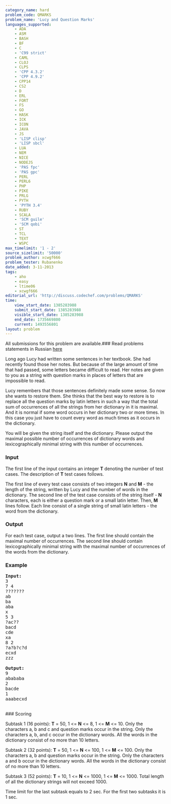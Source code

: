 ```yaml
---
category_name: hard
problem_code: QMARKS
problem_name: 'Lucy and Question Marks'
languages_supported:
    - ADA
    - ASM
    - BASH
    - BF
    - C
    - 'C99 strict'
    - CAML
    - CLOJ
    - CLPS
    - 'CPP 4.3.2'
    - 'CPP 4.9.2'
    - CPP14
    - CS2
    - D
    - ERL
    - FORT
    - FS
    - GO
    - HASK
    - ICK
    - ICON
    - JAVA
    - JS
    - 'LISP clisp'
    - 'LISP sbcl'
    - LUA
    - NEM
    - NICE
    - NODEJS
    - 'PAS fpc'
    - 'PAS gpc'
    - PERL
    - PERL6
    - PHP
    - PIKE
    - PRLG
    - PYTH
    - 'PYTH 3.4'
    - RUBY
    - SCALA
    - 'SCM guile'
    - 'SCM qobi'
    - ST
    - TCL
    - TEXT
    - WSPC
max_timelimit: '1 - 2'
source_sizelimit: '50000'
problem_author: xcwgf666
problem_tester: Rubanenko
date_added: 3-11-2013
tags:
    - aho
    - easy
    - ltime06
    - xcwgf666
editorial_url: 'http://discuss.codechef.com/problems/QMARKS'
time:
    view_start_date: 1385283988
    submit_start_date: 1385283988
    visible_start_date: 1385283988
    end_date: 1735669800
    current: 1493556801
layout: problem
---
```

All submissions for this problem are available.###  Read problems statements in Russian [here](http://www.codechef.com/download/translated/LTIME06/russian/QMARKS.pdf)

Long ago Lucy had written some sentences in her textbook. She had recently found those her notes. But because of the large amount of time that had passed, some letters became difficult to read. Her notes are given to you as a string with question marks in places of letters that are impossible to read.

Lucy remembers that those sentences definitely made some sense. So now she wants to restore them. She thinks that the best way to restore is to replace all the question marks by latin letters in such a way that the total sum of occurrences of all the strings from her dictionary in it is maximal. And it is normal if some word occurs in her dictionary two or more times. In this case you just have to count every word as much times as it occurs in the dictionary.

You will be given the string itself and the dictionary. Please output the maximal possible number of occurrences of dictionary words and lexicographically minimal string with this number of occurrences.

### Input

The first line of the input contains an integer **T** denoting the number of test cases. The description of **T** test cases follows.

The first line of every test case consists of two integers **N** and **M** - the length of the string, written by Lucy and the number of words in the dictionary. The second line of the test case consists of the string itself - **N** characters, each is either a question mark or a small latin letter.
Then, **M** lines follow. Each line consist of a single string of small latin letters - the word from the dictionary.

### Output

For each test case, output a two lines. The first line should contain the maximal number of occurrences. The second line should contain lexicographically minimal string with the maximal number of occurrences of the words from the dictionary.

### Example

<pre><b>Input:</b>
3
7 4
???????
ab
ba
aba
x
5 3
?ac??
bacd
cde
xa
8 2
?a?b?c?d
ecxd
zzz

<b>Output:</b>
9
abababa
2
bacde
1
aaabecxd

</pre>### Scoring
Subtask 1 (16 points): **T** = 50, 1 <= **N** <= 8, 1 <= **M** <= 10. Only the characters a, b and c and question marks occur in the string. Only the characters a, b, and c occur in the dictionary words. All the words in the dictionary consist of no more than 10 letters.

Subtask 2 (32 points): **T** = 50, 1 <= **N** <= 100, 1 <= **M** <= 100. Only the characters a, b and question marks occur in the string. Only the characters a and b occur in the dictionary words. All the words in the dictionary consist of no more than 10 letters.

Subtask 3 (52 points): **T** = 10, 1 <= **N** <= 1000, 1 <= **M** <= 1000. Total length of all the dictionary strings will not exceed 1000.

Time limit for the last subtask equals to 2 sec. For the first two subtasks it is 1 sec.
